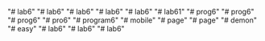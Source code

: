 "# lab6" 
"# lab6" 
"# lab6" 
"# lab6" 
"# lab6" 
"# lab61" 
"# prog6" 
"# prog6" 
"# prog6" 
"# pro6" 
"# program6" 
"# mobile" 
"# page" 
"# page" 
"# demon" 
"# easy" 
"# lab6" 
"# lab6" 
"# lab6" 
